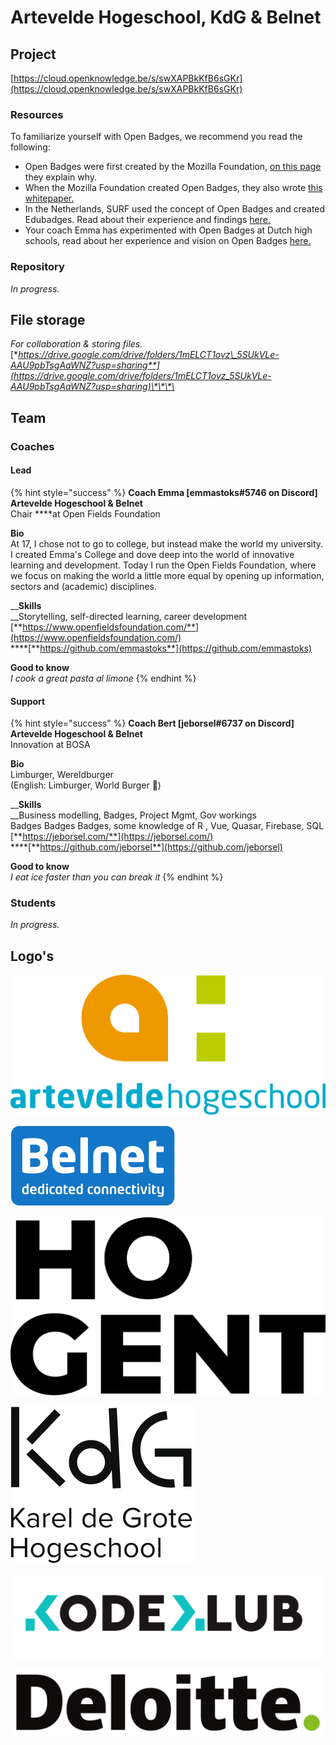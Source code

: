 # Artevelde Hogeschool, KdG & Belnet

## Project

[https://cloud.openknowledge.be/s/swXAPBkKfB6sGKr](https://cloud.openknowledge.be/s/swXAPBkKfB6sGKr)

### Resources

To familiarize yourself with Open Badges, we recommend you read the following:

* Open Badges were first created by the Mozilla Foundation, [on this page](https://support.mozilla.org/en-US/kb/why-open-badges) they explain why. 
* When the Mozilla Foundation created Open Badges, they also wrote [this whitepaper. ](https://wiki.mozilla.org/images/5/59/OpenBadges-Working-Paper_012312.pdf)
* In the Netherlands, SURF used the concept of Open Badges and created Edubadges. Read about their experience and findings [here. ](https://www.surf.nl/whitepaper-open-badges-en-microcredentialing)
* Your coach Emma has experimented with Open Badges at Dutch high schools, read about her experience and vision on Open Badges [here.](https://www.emmastoks.nl/post/de-grote-kans-van-open-badges) 

### Repository

_In progress._

## File storage

_For collaboration & storing files._  
[**https://drive.google.com/drive/folders/1mELCT1ovz\_5SUkVLe-AAU9pbTsgAaWNZ?usp=sharing**](https://drive.google.com/drive/folders/1mELCT1ovz_5SUkVLe-AAU9pbTsgAaWNZ?usp=sharing)\*\*\*\*

## Team

### Coaches

#### Lead

{% hint style="success" %}
**Coach Emma \[emmastoks\#5746 on Discord\]  
Artevelde Hogeschool & Belnet**  
Chair ****at Open Fields Foundation  
  
**Bio**  
At 17, I chose not to go to college, but instead make the world my university. I created Emma's College and dove deep into the world of innovative learning and development. Today I run the Open Fields Foundation, where we focus on making the world a little more equal by opening up information, sectors and \(academic\) disciplines.  
  
__**Skills**  
__Storytelling, self-directed learning, career development  
[**https://www.openfieldsfoundation.com/**](https://www.openfieldsfoundation.com/)  
****[**https://github.com/emmastoks**](https://github.com/emmastoks)  
  
**Good to know**  
_I cook a great pasta al limone_
{% endhint %}

#### Support

{% hint style="success" %}
**Coach Bert \[jeborsel\#6737 on Discord\]  
Artevelde Hogeschool & Belnet**  
Innovation at BOSA  
  
**Bio**  
Limburger, Wereldburger  
\(English: Limburger, World Burger 🍔\)  
  
__**Skills**  
__Business modelling, Badges, Project Mgmt, Gov workings  
Badges Badges Badges, some knowledge of R , Vue, Quasar, Firebase, SQL  
[**https://jeborsel.com/**](https://jeborsel.com/)  
****[**https://github.com/jeborsel**](https://github.com/jeborsel)  
  
**Good to know**  
_I eat ice faster than you can break it_
{% endhint %}

### Students

_In progress._

## Logo's

![Logo Artevelde Hogeschool](../.gitbook/assets/artevelde-logo.svg)

![Logo Belnet](../.gitbook/assets/logo-belnet.svg)

![Logo HoGent](../.gitbook/assets/hogent-logo.svg)

![Logo Karel de Grote Hogeschool](../.gitbook/assets/kdg-logo.svg)

![Logo Kodeklub](../.gitbook/assets/kodeklub-logo.svg)

![Logo Deloitte](../.gitbook/assets/deloitte-logo.svg)



